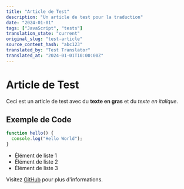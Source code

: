 ```yaml
---
title: "Article de Test"
description: "Un article de test pour la traduction"
date: "2024-01-01"
tags: ["JavaScript", "tests"]
translation_state: "current"
original_slug: "test-article"
source_content_hash: "abc123"
translated_by: "Test Translator"
translated_at: "2024-01-01T10:00:00Z"
---
```


# Article de Test

Ceci est un article de test avec du **texte en gras** et du *texte en italique*.

## Exemple de Code

```javascript
function hello() {
  console.log("Hello World");
}
```

- Élément de liste 1
- Élément de liste 2
- Élément de liste 3

Visitez [GitHub](https://github.com) pour plus d'informations.
